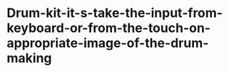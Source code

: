 # Drum-kit-it-s-take-the-input-from-keyboard-or-from-the-touch-on-appropriate-image-of-the-drum-making
